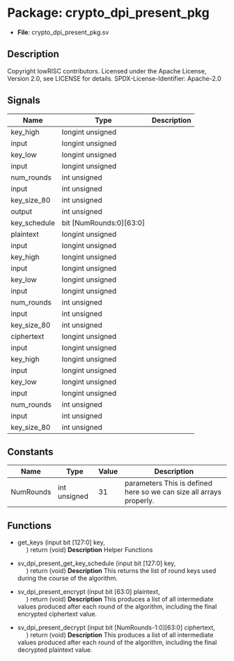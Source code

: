 # Package: crypto_dpi_present_pkg

- **File**: crypto_dpi_present_pkg.sv
## Description

Copyright lowRISC contributors.
 Licensed under the Apache License, Version 2.0, see LICENSE for details.
 SPDX-License-Identifier: Apache-2.0
 

## Signals

| Name         | Type                    | Description |
| ------------ | ----------------------- | ----------- |
| key_high     | longint unsigned        |             |
| input        | longint unsigned        |             |
| key_low      | longint unsigned        |             |
| input        | longint unsigned        |             |
| num_rounds   | int unsigned            |             |
| input        | int unsigned            |             |
| key_size_80  | int unsigned            |             |
| output       | int unsigned            |             |
| key_schedule | bit [NumRounds:0][63:0] |             |
| plaintext    | longint unsigned        |             |
| input        | longint unsigned        |             |
| key_high     | longint unsigned        |             |
| input        | longint unsigned        |             |
| key_low      | longint unsigned        |             |
| input        | longint unsigned        |             |
| num_rounds   | int unsigned            |             |
| input        | int unsigned            |             |
| key_size_80  | int unsigned            |             |
| ciphertext   | longint unsigned        |             |
| input        | longint unsigned        |             |
| key_high     | longint unsigned        |             |
| input        | longint unsigned        |             |
| key_low      | longint unsigned        |             |
| input        | longint unsigned        |             |
| num_rounds   | int unsigned            |             |
| input        | int unsigned            |             |
| key_size_80  | int unsigned            |             |
## Constants

| Name      | Type         | Value | Description                                                          |
| --------- | ------------ | ----- | -------------------------------------------------------------------- |
| NumRounds | int unsigned | 31    | parameters This is defined here so we can size all arrays properly.  |
## Functions
- get_keys <font id="function_arguments">(input bit [127:0] key,<br><span style="padding-left:20px">)</font> <font id="function_return">return (void)</font>
**Description**
Helper Functions

- sv_dpi_present_get_key_schedule <font id="function_arguments">(input bit [127:0]                   key,<br><span style="padding-left:20px">)</font> <font id="function_return">return (void)</font>
**Description**
This returns the list of round keys used during the course of the algorithm.

- sv_dpi_present_encrypt <font id="function_arguments">(input bit [63:0]                  plaintext,<br><span style="padding-left:20px">)</font> <font id="function_return">return (void)</font>
**Description**
This produces a list of all intermediate values produced after each round
of the algorithm, including the final encrypted ciphertext value.

- sv_dpi_present_decrypt <font id="function_arguments">(input bit [NumRounds-1:0][63:0]   ciphertext,<br><span style="padding-left:20px">)</font> <font id="function_return">return (void)</font>
**Description**
This produces a list of all intermediate values produced after each round
of the algorithm, including the final decrypted plaintext value.

